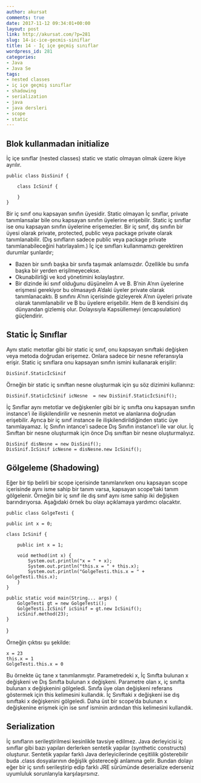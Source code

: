```yaml
---
author: akursat
comments: true
date: 2017-11-12 09:34:01+00:00
layout: post
link: http://akursat.com/?p=281
slug: 14-ic-ice-gecmis-siniflar
title: 14 - İç içe geçmiş sınıflar
wordpress_id: 281
categories:
- Java
- Java Se
tags:
- nested classes
- iç içe geçmiş sınıflar
- shadowing
- serialization
- java
- java dersleri
- scope
- static
---
```


## Blok kullanmadan initialize


İç içe sınıflar (nested classes) static ve static olmayan olmak üzere ikiye ayrılır.


    
    public class DisSinif {

        class IcSinif {
            
        }
    }

Bir iç sınıf onu kapsayan sınıfın üyesidir. Static olmayan İç sınıflar, private tanımlansalar bile onu kapsayan sınıfın üyelerine erişebilir. Static iç sınıflar ise onu kapsayan sınıfın üyelerine erişemezler. Bir iç sınıf, dış sınıfın bir üyesi olarak private, protected, public veya package private olarak tanımlanabilir. (Dış sınıfların sadece public veya package private tanımlanabileceğini hatırlayalım.)
İç içe sınıfları kullanmamızı gerektiren durumlar şunlardır;
* Bazen bir sınıfı başka bir sınıfa taşımak anlamsızdır. Özellikle bu sınıfa başka bir yerden erişilmeyecekse.
* Okunabilirliği ve kod yönetimini kolaylaştırır.
* Bir dizinde iki sınıf olduğunu düşünelim A ve B. B’nin A’nın üyelerine erişmesi gerekiyor bu olmasaydı A’daki üyeler private olarak tanımlanacaktı. B sınıfını A’nın içerisinde gizleyerek A’nın üyeleri private olarak tanımlanabilir ve B bu üyelere erişebilir. Hem de B kendisini dış dünyandan gizlemiş olur. Dolayısıyla Kapsüllemeyi (encapsulation) güçlendirir.



## Static İç Sınıflar



Aynı static metotlar gibi bir static iç sınıf, onu kapsayan sınıftaki değişken veya metoda doğrudan erişemez. Onlara sadece bir nesne referansıyla erişir.
Static iç sınıflara onu kapsayan sınıfın ismini kullanarak erişilir:


    
    DisSinif.StaticİcSinif



Örneğin bir static iç sınıftan nesne oluşturmak için şu söz dizimini kullanırız:


    
    DisSinif.StaticİcSinif icNesne  = new DisSinif.StaticİcSinif();

İç Sınıflar aynı metotlar ve değişkenler gibi bir iç sınıfta onu kapsayan sınıfın instance’i ile ilişkilendirilir ve nesnenin metot ve alanlarına doğrudan erişebilir. Ayrıca bir iç sınıf instance ile ilişkilendirildiğinden static üye tanımlayamaz.
İç Sınıfın intance’i sadece Dış Sınıfın instance’i ile var olur. İç Sınıftan bir nesne oluşturmak için önce Dış sınıftan bir nesne oluşturmalıyız.
  
    DisSinif disNesne = new DisSinif();
    DisSinif.IcSinif icNesne = disNesne.new IcSinif();



## Gölgeleme (Shadowing)
Eğer bir tip belirli bir scope içerisinde tanımlanırken onu kapsayan scope içerisinde aynı isme sahip bir tanım varsa, kapsayan scope’taki tanım gölgelenir. Örneğin bir iç sınıf ile dış sınıf aynı isme sahip iki değişken barındırıyorsa. Aşağıdaki örnek bu olayı açıklamaya yardımcı olacaktır.

    
    public class GolgeTesti {

    public int x = 0;

    class IcSinif {

        public int x = 1;

        void method(int x) {
            System.out.println("x = " + x);
            System.out.println("this.x = " + this.x);
            System.out.println("GolgeTesti.this.x = " + GolgeTesti.this.x);
        }
    }

    public static void main(String... args) {
    	GolgeTesti gt = new GolgeTesti();
    	GolgeTesti.IcSinif icSinif = gt.new IcSinif();
    	icSinif.method(23);
    }
}


Örneğin çıktısı şu şekilde:

    x = 23
    this.x = 1
    GolgeTesti.this.x = 0



Bu örnekte üç tane x tanımlanmıştır. Parametredeki x, İç Sınıfta bulunan x değişkeni ve Dış Sınıfta bulunan x değişkeni.
Parametre olan x, iç sınıfta bulunan x değişkenini gölgeledi. Sınıfa üye olan değişkeni referans göstermek için this kelimesini kullandık. İç Sınıftaki x değişkeni ise dış sınıftaki x değişkenini gölgeledi. Daha üst bir scope’da bulunan x değişkenine erişmek için ise sınıf isminin ardından this kelimesini kullandık. 
## Serialization
İç sınıfların serileştirilmesi kesinlikle tavsiye edilmez. Java derleyicisi iç sınıflar gibi bazı yapıları derlerken sentetik yapılar (synthetic constructs) oluşturur. Sentetik yapılar farklı Java derleyicilerinde çeşitlilik gösterebilir buda .class dosyalarının değişlik göstereceği anlamına gelir. Bundan dolayı eğer bir iç sınıfı serileştirip edip farklı JRE sürümünde deserialize ederseniz uyumluluk sorunlarıyla karşılaşırsınız.


